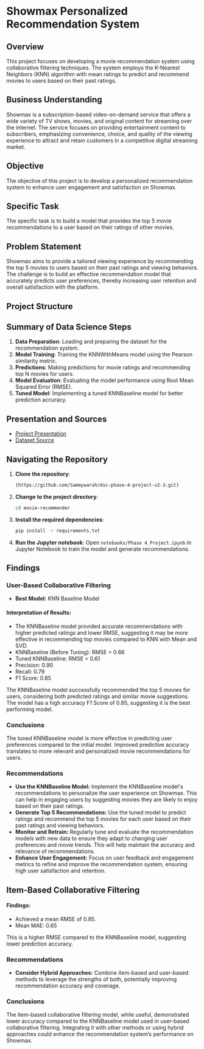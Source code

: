 # Showmax Personalized Recommendation System

## Overview
This project focuses on developing a movie recommendation system using collaborative filtering techniques. The system employs the K-Nearest Neighbors (KNN) algorithm with mean ratings to predict and recommend movies to users based on their past ratings.

## Business Understanding
Showmax is a subscription-based video-on-demand service that offers a wide variety of TV shows, movies, and original content for streaming over the internet. The service focuses on providing entertainment content to subscribers, emphasizing convenience, choice, and quality of the viewing experience to attract and retain customers in a competitive digital streaming market.

## Objective
The objective of this project is to develop a personalized recommendation system to enhance user engagement and satisfaction on Showmax.

## Specific Task
The specific task is to build a model that provides the top 5 movie recommendations to a user based on their ratings of other movies.

## Problem Statement
Showmax aims to provide a tailored viewing experience by recommending the top 5 movies to users based on their past ratings and viewing behaviors. The challenge is to build an effective recommendation model that accurately predicts user preferences, thereby increasing user retention and overall satisfaction with the platform.

## Project Structure

## Summary of Data Science Steps
1. **Data Preparation**: Loading and preparing the dataset for the recommendation system.
2. **Model Training**: Training the KNNWithMeans model using the Pearson similarity metric.
3. **Predictions**: Making predictions for movie ratings and recommending top N movies for users.
4. **Model Evaluation**: Evaluating the model performance using Root Mean Squared Error (RMSE).
5. **Tuned Model**: Implementing a tuned KNNBaseline model for better prediction accuracy.

## Presentation and Sources
- [Project Presentation](presentation/presentation.pdf)
- [Dataset Source](data/df_final.csv)

## Navigating the Repository
1. **Clone the repository**:
    ```bash
   (https://github.com/Sammywarah/dsc-phase-4-project-v2-3.git)
    ```
2. **Change to the project directory**:
    ```bash
    cd movie-recommender
    ```
3. **Install the required dependencies**:
    ```bash
    pip install -r requirements.txt
    ```
4. **Run the Jupyter notebook**:
    Open `notebooks/Phase 4_Project.ipynb` in Jupyter Notebook to train the model and generate recommendations.

   
## Findings

### User-Based Collaborative Filtering
- **Best Model:** KNN Baseline Model

#### Interpretation of Results:
- The KNNBaseline model provided accurate recommendations with higher predicted ratings and lower RMSE, suggesting it may be more effective in recommending top movies compared to KNN with Mean and SVD.
- KNNBaseline (Before Tuning): RMSE = 0.66
- Tuned KNNBaseline: RMSE = 0.61
- Precision: 0.90
- Recall: 0.79
- F1 Score: 0.85

The KNNBaseline model successfully recommended the top 5 movies for users, considering both predicted ratings and similar movie suggestions. The model has a high accuracy F1 Score of 0.85, suggesting it is the best performing model.

### Conclusions
The tuned KNNBaseline model is more effective in predicting user preferences compared to the initial model. Improved predictive accuracy translates to more relevant and personalized movie recommendations for users.

### Recommendations
- **Use the KNNBaseline Model:** Implement the KNNBaseline model's recommendations to personalize the user experience on Showmax. This can help in engaging users by suggesting movies they are likely to enjoy based on their past ratings.
- **Generate Top 5 Recommendations:** Use the tuned model to predict ratings and recommend the top 5 movies for each user based on their past ratings and viewing behaviors.
- **Monitor and Retrain:** Regularly tune and evaluate the recommendation models with new data to ensure they adapt to changing user preferences and movie trends. This will help maintain the accuracy and relevance of recommendations.
- **Enhance User Engagement:** Focus on user feedback and engagement metrics to refine and improve the recommendation system, ensuring high user satisfaction and retention.

## Item-Based Collaborative Filtering
#### Findings:
- Achieved a mean RMSE of 0.85.
- Mean MAE: 0.65

This is a higher RMSE compared to the KNNBaseline model, suggesting lower prediction accuracy.

### Recommendations
- **Consider Hybrid Approaches:** Combine item-based and user-based methods to leverage the strengths of both, potentially improving recommendation accuracy and coverage.

### Conclusions
The item-based collaborative filtering model, while useful, demonstrated lower accuracy compared to the KNNBaseline model used in user-based collaborative filtering. Integrating it with other methods or using hybrid approaches could enhance the recommendation system’s performance on Showmax.


